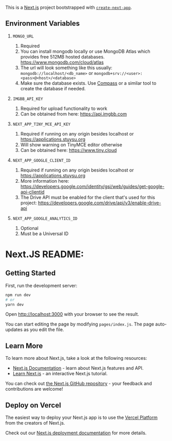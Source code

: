This is a [Next.js](https://nextjs.org/) project bootstrapped with [`create-next-app`](https://github.com/vercel/next.js/tree/canary/packages/create-next-app).

## Environment Variables

1. `MONGO_URL`

   1. Required
   2. You can install mongodb locally or use MongoDB Atlas which provides free 512MB hosted databases. https://www.mongodb.com/cloud/atlas
   3. The url will look something like this usually: `mongodb://localhost/<db_name>` or `mongodb+srv://<user>:<pass>@<host>/<database>`
   4. Make sure the database exists. Use [Compass](https://www.mongodb.com/products/compass) or a similar tool to create the database if needed.

2. `IMGBB_API_KEY`

   1. Required for upload functionality to work
   2. Can be obtained from here: https://api.imgbb.com

3. `NEXT_APP_TINY_MCE_API_KEY`

   1. Required if running on any origin besides localhost or https://applications.stuysu.org
   2. Will show warning on TinyMCE editor otherwise
   3. Can be obtained here: https://www.tiny.cloud

4. `NEXT_APP_GOOGLE_CLIENT_ID`

   1. Required if running on any origin besides localhost or https://applications.stuysu.org
   2. More information here: https://developers.google.com/identity/gsi/web/guides/get-google-api-clientid
   3. The Drive API must be enabled for the client that's used for this project: https://developers.google.com/drive/api/v3/enable-drive-api

5. `NEXT_APP_GOOGLE_ANALYTICS_ID`
   1. Optional
   2. Must be a Universal ID
   

# Next.JS README:

## Getting Started

First, run the development server:

```bash
npm run dev
# or
yarn dev
```

Open [http://localhost:3000](http://localhost:3000) with your browser to see the result.

You can start editing the page by modifying `pages/index.js`. The page auto-updates as you edit the file.

## Learn More

To learn more about Next.js, take a look at the following resources:

- [Next.js Documentation](https://nextjs.org/docs) - learn about Next.js features and API.
- [Learn Next.js](https://nextjs.org/learn) - an interactive Next.js tutorial.

You can check out [the Next.js GitHub repository](https://github.com/vercel/next.js/) - your feedback and contributions are welcome!

## Deploy on Vercel

The easiest way to deploy your Next.js app is to use the [Vercel Platform](https://vercel.com/import?utm_medium=default-template&filter=next.js&utm_source=create-next-app&utm_campaign=create-next-app-readme) from the creators of Next.js.

Check out our [Next.js deployment documentation](https://nextjs.org/docs/deployment) for more details.
